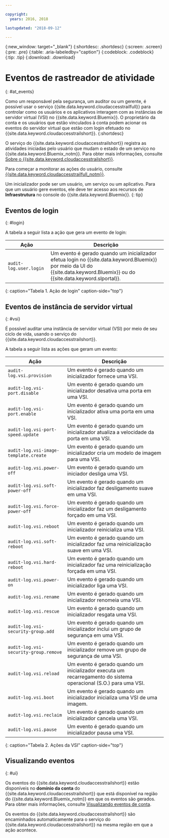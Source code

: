 ```yaml
---

copyright:
  years: 2016, 2018

lastupdated: "2018-09-12"

---
```


{:new_window: target="_blank"}
{:shortdesc: .shortdesc}
{:screen: .screen}
{:pre: .pre}
{:table: .aria-labeledby="caption"}
{:codeblock: .codeblock}
{:tip: .tip}
{:download: .download}


# Eventos de rastreador de atividade 
{: #at_events}

Como um responsável pela segurança, um auditor ou um gerente, é possível usar o serviço
{{site.data.keyword.cloudaccesstrailfull}} para controlar como os usuários e os aplicativos interagem com
as instâncias de servidor virtual (VSI) no {{site.data.keyword.Bluemix}}. O proprietário da conta e os usuários
que estão vinculados à conta podem acionar os eventos do servidor virtual que estão com login efetuado no {{site.data.keyword.cloudaccesstrailshort}}.
{:shortdesc}

O serviço do {{site.data.keyword.cloudaccesstrailshort}} registra as atividades iniciadas pelo usuário que
mudam o estado de um serviço no {{site.data.keyword.Bluemix_notm}}. Para obter mais informações, consulte [Sobre o {{site.data.keyword.cloudaccesstrailshort}}](/docs/services/cloud-activity-tracker/activity_tracker_ov.html#activity_tracker_ov ).

Para começar a monitorar as ações do usuário, consulte [{{site.data.keyword.cloudaccesstrailfull_notm}}](/docs/services/cloud-activity-tracker/index.html#getting-started-with-cla). 

Um inicializador pode ser um usuário, um serviço ou um aplicativo. Para que um usuário gere eventos, ele deve ter acesso aos recursos de **Infraestrutura** no console do {{site.data.keyword.Bluemix}}. 
{: tip}

## Eventos de login
{: #login}

A tabela a seguir lista a ação que gera um evento de login:

| Ação | Descrição |
|----------|---------|
| `audit-log.user.login`  | Um evento é gerado quando um inicializador efetua login no {{site.data.keyword.Bluemix}} por meio da UI do {{site.data.keyword.Bluemix}} ou do {{site.data.keyword.slportal}}. | 
{: caption="Tabela 1. Ação de login" caption-side="top"} 


## Eventos de instância de servidor virtual
{: #vsi}

É possível auditar uma instância de servidor virtual (VSI) por meio de seu ciclo de vida, usando o serviço do {{site.data.keyword.cloudaccesstrailshort}}.

A tabela a seguir lista as ações que geram um evento:

| Ação | Descrição |
|----------|---------|
| `audit-log.vsi.provision`             | Um evento é gerado quando um inicializador fornece uma VSI.  | 
| `audit-log.vsi-port.disable`          | Um evento é gerado quando um inicializador desativa uma porta em uma VSI. | 
| `audit-log.vsi-port.enable`           | Um evento é gerado quando um inicializador ativa uma porta em uma VSI. | 
| `audit-log.vsi-port-speed.update`     | Um evento é gerado quando um inicializador atualiza a velocidade da porta em uma VSI. |
| `audit-log.vsi-image-template.create` | Um evento é gerado quando um inicializador cria um modelo de imagem para uma VSI.  |
| `audit-log.vsi.power-off`             | Um evento é gerado quando um iniciador desliga uma VSI.  |
| `audit-log.vsi.soft-power-off`        | Um evento é gerado quando um inicializador faz desligamento suave em uma VSI. |
| `audit-log.vsi.force-power-off`       | Um evento é gerado quando um inicializador faz um desligamento forçado em uma VSI. |
| `audit-log.vsi.reboot`                | Um evento é gerado quando um inicializador reinicializa uma VSI. | 
| `audit-log.vsi.soft-reboot`           | Um evento é gerado quando um inicializador faz uma reinicialização suave em uma VSI. | 
| `audit-log.vsi.hard-reboot`           | Um evento é gerado quando um inicializador faz uma reinicialização forçada em uma VSI. | 
| `audit-log.vsi.power-on`              | Um evento é gerado quando um inicializador liga uma VSI. | 
| `audit-log.vsi.rename`                | Um evento é gerado quando um inicializador renomeia uma VSI. | 
| `audit-log.vsi.rescue`                | Um evento é gerado quando um inicializador resgata uma VSI. | 
| `audit-log.vsi-security-group.add`    | Um evento é gerado quando um inicializador inclui um grupo de segurança em uma VSI. | 
| `audit-log.vsi-security-group.remove` | Um evento é gerado quando um inicializador remove um grupo de segurança de uma VSI. | 
| `audit-log.vsi.reload`                | Um evento é gerado quando um inicializador executa um recarregamento do sistema operacional (S.O.) para uma VSI. | 
| `audit-log.vsi.boot`                  | Um evento é gerado quando um inicializador inicializa uma VSI de uma imagem. | 
| `audit-log.vsi.reclaim`               | Um evento é gerado quando um inicializador cancela uma VSI. | 
| `audit-log.vsi.pause`                 | Um evento é gerado quando um inicializador pausa uma VSI. | 
{: caption="Tabela 2. Ações da VSI" caption-side="top"} 



## Visualizando eventos
{: #ui}

Os eventos do {{site.data.keyword.cloudaccesstrailshort}} estão disponíveis no **domínio
da conta** do {{site.data.keyword.cloudaccesstrailshort}} que
está disponível na região do {{site.data.keyword.Bluemix_notm}} em que os eventos são gerados. Para obter mais
informações, consulte [Visualizando eventos de conta](/docs/services/cloud-activity-tracker/how-to/manage-events-ui/viewing_events.html#account_events).

Os eventos do {{site.data.keyword.cloudaccesstrailshort}} são encaminhados automaticamente para o serviço
do {{site.data.keyword.cloudaccesstrailshort}} na mesma região em que a ação acontece.

